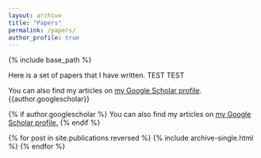```yaml
---
layout: archive
title: "Papers"
permalink: /papers/
author_profile: true
---
```


{% include base_path %}

Here is a set of papers that I have written. TEST TEST

You can also find my articles on <a href="{{author.googlescholar}}">my Google Scholar profile</a>.
{{author.googlescholar}}

{% if author.googlescholar %}
  You can also find my articles on <u><a href="{{author.googlescholar}}">my Google Scholar profile</a>.</u>
{% endif %}


{% for post in site.publications reversed %}
  {% include archive-single.html %}
{% endfor %}
